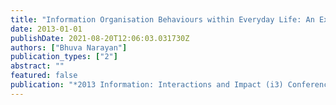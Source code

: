 ```yaml
---
title: "Information Organisation Behaviours within Everyday Life: An Exploration Using the Diary Method"
date: 2013-01-01
publishDate: 2021-08-20T12:06:03.031730Z
authors: ["Bhuva Narayan"]
publication_types: ["2"]
abstract: ""
featured: false
publication: "*2013 Information: Interactions and Impact (i3) Conference*"
---
```


